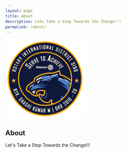 ```yaml
---
layout: page
title: About
description: Lets Take a Step Towards the Change!!!
permalink: /about/
---
```


<img itemprop="image" class="img-rounded" src="/assets/img/favicon.png" alt="Rotaract3190">

## About

Let's Take a Step Towards the Change!!!